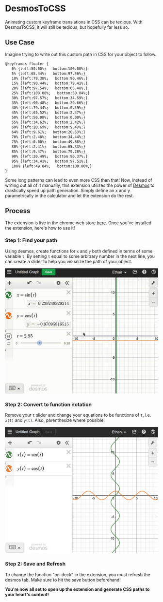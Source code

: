 # DesmosToCSS

Animating custom keyframe translations in CSS can be tedious. With DesmosToCSS, it will still be tedious, but hopefully far less so.

## Use Case

Imagine trying to write out this custom path in CSS for your object to follow.

```
@keyframes floater {
   0% {left:50.00%;   bottom:100.00%;}
   5% {left:65.44%;   bottom:97.56%;}
   10% {left:79.38%;   bottom:90.46%;}
   15% {left:90.44%;   bottom:79.41%;}
   20% {left:97.54%;   bottom:65.48%;}
   25% {left:100.00%;   bottom:50.04%;}
   30% {left:97.57%;   bottom:34.59%;}
   35% {left:90.48%;   bottom:20.66%;}
   40% {left:79.44%;   bottom:9.59%;}
   45% {left:65.52%;   bottom:2.47%;}
   50% {left:50.08%;   bottom:0.00%;}
   55% {left:34.63%;   bottom:2.42%;}
   60% {left:20.69%;   bottom:9.49%;}
   64% {left:9.61%;   bottom:20.53%;}
   70% {left:2.48%;   bottom:34.44%;}
   75% {left:0.00%;   bottom:49.88%;}
   80% {left:2.41%;   bottom:65.33%;}
   85% {left:9.47%;   bottom:79.28%;}
   90% {left:20.49%;   bottom:90.37%;}
   95% {left:34.41%;   bottom:97.51%;}
   100% {left:49.84%;   bottom:100.00%;}
}
```

Some long patterns can lead to even more CSS than that! Now, instead of writing out all of it manually, this extension utilizes the power of [Desmos](https://www.desmos.com/calculator) to drastically speed up path generation. Simply define an x and y parametrically in the calculator and let the extension do the rest.

## Process

The extension is live in the chrome web store [here](https://chrome.google.com/webstore/detail/desmostocss/pnopgfmgkgpldjgkehholjfmepeiemnn/). Once you've installed the extension, here's how to use it!

### Step 1: Find your path

Using desmos, create functions for `x` and `y` both defined in terms of some variable `t`. By setting `t` equal to some arbitrary number in the next line, you can create a slider to help you visualize the path of your object.

![example](https://github.com/ebenz99/DesmosToCSS/blob/master/docs/firstStep.gif?raw=true)

### Step 2: Convert to function notation

Remove your `t` slider and change your equations to be functions of `t`, i.e. `x(t)` and `y(t)`.  Also, parenthesize where possible!

![example](https://github.com/ebenz99/DesmosToCSS/blob/master/docs/functions.png?raw=true)

### Step 2: Save and Refresh

To change the function "on-deck" in the extension, you must refresh the desmos tab. Make sure to hit the save button beforehand!

**You're now all set to open up the extension and generate CSS paths to your heart's content!**

